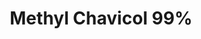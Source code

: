 ---
name: Methyl Chavicol 99%
title: Methyl Chavicol 99%
details:
  - detail:
      key: "Packaging Size"
      value: "5, 25, 200 Kg"
  - detail:
      key: "Form"
      value: "Liquid"
  - detail:
      key: "Color"
      value: "Colorless to pale yellow clear liquid"
  - detail:
      key: "Brand"
      value: "Natural Aroma"
  - detail:
      key: "Packaging Type"
      value: "Can, Barrel"
  - detail:
      key: "Flash Point"
      value: "81 deg C"
  - detail:
      key: "Source"
      value: "Extracted by Fractional Distillation of Basil Oil(Ocimum Basilicum)"
  - detail:
      key: "Boiling Point"
      value: "215-218 deg C"
  - detail:
      key: "Molecular Formula"
      value: "C10H12O"
  - detail:
      key: "Molecular Weight"
      value: "148.21"
  - detail:
      key: "Solubility"
      value: "Slightly soluble in water, very soluble Soluble in alcohol"
  - detail:
      key: "Refractive Index"
      value: "1.521 to 1.525"
  - detail:
      key: "Density"
      value: "0.965 to 0.975 @ 20 deg C"
  - detail:
      key: "Assay"
      value: "Min. 99%"
  - detail:
      key: "Odour"
      value: "Pleasant and characteristics."
  - detail:
      key: "FEMA No"
      value: "2411"
  - detail:
      key: "EINECS No"
      value: "205-427-8"
  - detail:
      key: "CAS No"
      value: "140-67-0"
showOnHome: false
thumbnail: https://5.imimg.com/data5/SELLER/Default/2021/12/LU/GK/RS/3823480/methyl-chavicol-99--500x500.png
productImages:
  - ""
category: natural isolates
---